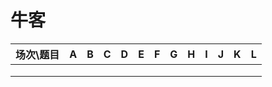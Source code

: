 # 牛客
| 场次\\题目 | A   | B   |   C  |  D   |  E   |  F   |   G  |  H   |   I  |   J  |   K  |  L   |
| ---------- | --- | --- | --- | --- | --- | --- | --- | --- | --- | --- | --- | --- |
|            |     |     |     |     |     |     |     |     |     |     |     |     |
|            |     |     |     |     |     |     |     |     |     |     |     |     |
|            |     |     |     |     |     |     |     |     |     |     |     |     |



